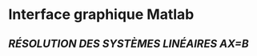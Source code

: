  #                        Interface graphique Matlab
 ##                *RÉSOLUTION DES SYSTÈMES LINÉAIRES AX=B*
            


